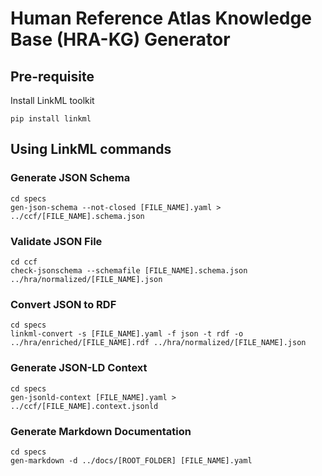 # Human Reference Atlas Knowledge Base (HRA-KG) Generator

## Pre-requisite

Install LinkML toolkit
```
pip install linkml
```

## Using LinkML commands

### Generate JSON Schema

```
cd specs
gen-json-schema --not-closed [FILE_NAME].yaml > ../ccf/[FILE_NAME].schema.json
```

### Validate JSON File

```
cd ccf
check-jsonschema --schemafile [FILE_NAME].schema.json ../hra/normalized/[FILE_NAME].json
```

### Convert JSON to RDF

```
cd specs
linkml-convert -s [FILE_NAME].yaml -f json -t rdf -o ../hra/enriched/[FILE_NAME].rdf ../hra/normalized/[FILE_NAME].json
```

### Generate JSON-LD Context

```
cd specs
gen-jsonld-context [FILE_NAME].yaml > ../ccf/[FILE_NAME].context.jsonld
```

### Generate Markdown Documentation

```
cd specs
gen-markdown -d ../docs/[ROOT_FOLDER] [FILE_NAME].yaml
```
